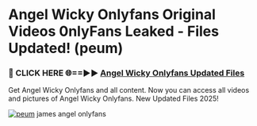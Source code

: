 # Angel Wicky Onlyfans Original Videos 0nlyFans Leaked - Files Updated! (peum)

<h3>🔴 CLICK HERE 🌐==►► <a href="https://tinyurl.com/2jnfzry5" rel="nofollow">Angel Wicky Onlyfans Updated Files</a></h3>

Get Angel Wicky Onlyfans and all content. Now you can access all videos and pictures of Angel Wicky Onlyfans. New Updated Files 2025!

[![peum](https://i.imgur.com/GyGTBgg.gif)](https://tinyurl.com/2jnfzry5)
james angel onlyfans
